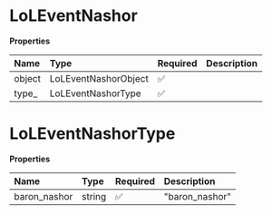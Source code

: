 # LoLEventNashor

**Properties**

| Name   | Type                 | Required | Description |
| :----- | :------------------- | :------- | :---------- |
| object | LoLEventNashorObject | ✅       |             |
| type\_ | LoLEventNashorType   | ✅       |             |

# LoLEventNashorType

**Properties**

| Name         | Type   | Required | Description    |
| :----------- | :----- | :------- | :------------- |
| baron_nashor | string | ✅       | "baron_nashor" |
